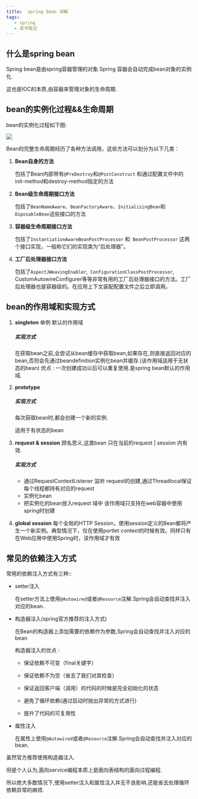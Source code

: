 ```yaml
---
title:  spring bean 详解
tags: 
   - spring
   - 读书笔记
---
```



## 什么是spring bean

Spring bean是由spring容器管理的对象.Spring 容器会自动完成bean对象的实例化.

这也是IOC的本质,由容器来管理对象的生命周期.



<!--more-->

## bean的实例化过程&&生命周期

bean的实例化过程如下图:

![](https://gitee.com/minagamiyuki/picgo-gitee/raw/master/images/20200226165417.png)

Bean的完整生命周期经历了各种方法调用，这些方法可以划分为以下几类：

1. **Bean自身的方法**

   包括了Bean内部带有`@PreDestroy`和`@PostConstruct` 和通过配置文件中<bean>的init-method和destroy-method指定的方法

2. **Bean级生命周期接口方法**

   包括了`BeanNameAware`、`BeanFactoryAware`、`InitializingBean`和`DiposableBean`这些接口的方法

3. **容器级生命周期接口方法**

   包括了`InstantiationAwareBeanPostProcessor` 和` BeanPostProcessor` 这两个接口实现，一般称它们的实现类为“后处理器”。

4. **工厂后处理器接口方法**

   包括了`AspectJWeavingEnabler`,` ConfigurationClassPostProcessor`, CustomAutowireConfigurer等等非常有用的工厂后处理器接口的方法。工厂后处理器也是容器级的。在应用上下文装配配置文件之后立即调用。

## bean的作用域和实现方式

1. **singleton**
    单例  默认的作用域
    
    ##### 实现方式 
    在获取bean之前,会尝试从bean缓存中获取bean,如果存在,则直接返回对应的bean,否则会先通过beandefinition实例化bean并缓存.(该作用域适用于无状态的bean)
    优点 : 一次创建成功以后可以重复使用.是spring bean默认的作用域.
2. **prototype**
   
    ##### 实现方式 
    每次获取bean时,都会创建一个新的实例.
    
    适用于有状态的bean
3. **request & session**
    顾名思义,这类bean 只在当前的request | session 内有效.
    
    ##### 实现方式
    
    * 通过RequestContextListener  监听 request的创建,通过Threadlocal保证每个线程都持有对应的request
    * 实例化bean 
    * 把实例化的bean放入request 域中
    该作用域只支持在web容器中使用spring时创建
 4. **global session**
    每个全局的HTTP Session，使用session定义的Bean都将产生一个新实例。典型情况下，仅在使用portlet context的时候有效。同样只有在Web应用中使用Spring时，该作用域才有效



## 常见的依赖注入方式 

常用的依赖注入方式有三种::

* setter注入

  在setter方法上使用`@Autowired`或者`@Resource`注解.Spring会自动查找并注入对应的bean.

* 构造器注入(spring官方推荐的注入方式)

  在Bean的构造器上添加需要的依赖作为参数,Spring会自动查找并注入对应的bean

  构造器注入的优点 :

  * 保证依赖不可变（final关键字）

  * 保证依赖不为空（省去了我们对其检查）

  * 保证返回客户端（调用）的代码的时候是完全初始化的状态

  * 避免了循环依赖(通过启动时抛出异常的方式进行)

  * 提升了代码的可复用性

* 属性注入

  在属性上使用`@Autowired`或者`@Resource`注解.Spring会自动查找并注入对应的bean.



虽然官方推荐使用构造器注入.

但是个人认为,面向service编程本质上是面向表结构的面向过程编程.

所以绝大多数情况下,使用setter注入和属性注入并无不良影响.还能省去处理循环依赖异常的麻烦.


